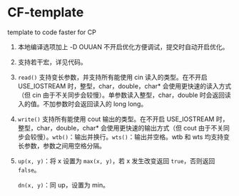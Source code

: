 # CF-template
template to code faster for CP

1. 本地编译选项加上 -D OUUAN 不开启优化方便调试，提交时自动开启优化。

2. 支持若干宏，详见代码。

3. `read()` 支持变长参数，并支持所有能使用 cin 读入的类型。在不开启 USE_IOSTREAM 时，整型，char，double，char* 会使用更快速的读入方式（但 cin 由于不关同步会较慢）。单参数读入整型，char，double 时会返回读入的值。不加参数时会返回读入的 long long。

4. `write()` 支持所有能使用 cout 输出的类型。在不开启 USE_IOSTREAM 时，整型，char，double，char* 会使用更快速的输出方式（但 cout 由于不关同步会较慢）。`wtb()`：输出并换行。`wts()`：输出并空格。wtb 和 wts 均支持变长参数，参数之间用空格分隔。

5. `up(x, y)`：将 x 设置为 `max(x, y)`，若 x 发生改变返回 `true`，否则返回 `false`。

   `dn(x, y)`：同 up，设置为 min。